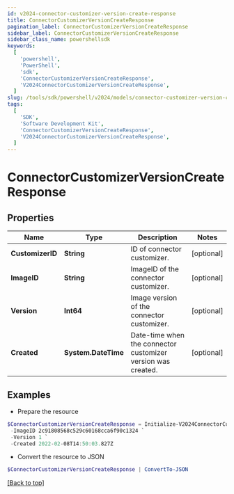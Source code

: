 ```yaml
---
id: v2024-connector-customizer-version-create-response
title: ConnectorCustomizerVersionCreateResponse
pagination_label: ConnectorCustomizerVersionCreateResponse
sidebar_label: ConnectorCustomizerVersionCreateResponse
sidebar_class_name: powershellsdk
keywords:
  [
    'powershell',
    'PowerShell',
    'sdk',
    'ConnectorCustomizerVersionCreateResponse',
    'V2024ConnectorCustomizerVersionCreateResponse',
  ]
slug: /tools/sdk/powershell/v2024/models/connector-customizer-version-create-response
tags:
  [
    'SDK',
    'Software Development Kit',
    'ConnectorCustomizerVersionCreateResponse',
    'V2024ConnectorCustomizerVersionCreateResponse',
  ]
---
```


# ConnectorCustomizerVersionCreateResponse

## Properties

| Name | Type | Description | Notes |
| --- | --- | --- | --- |
| **CustomizerID** | **String** | ID of connector customizer. | [optional] |
| **ImageID** | **String** | ImageID of the connector customizer. | [optional] |
| **Version** | **Int64** | Image version of the connector customizer. | [optional] |
| **Created** | **System.DateTime** | Date-time when the connector customizer version was created. | [optional] |

## Examples

- Prepare the resource

```powershell
$ConnectorCustomizerVersionCreateResponse = Initialize-V2024ConnectorCustomizerVersionCreateResponse  -CustomizerID b07dc46a-1498-4de8-bfbb-259a68e70c8a `
 -ImageID 2c91808568c529c60168cca6f90c1324 `
 -Version 1 `
 -Created 2022-02-08T14:50:03.827Z
```

- Convert the resource to JSON

```powershell
$ConnectorCustomizerVersionCreateResponse | ConvertTo-JSON
```

[[Back to top]](#)
